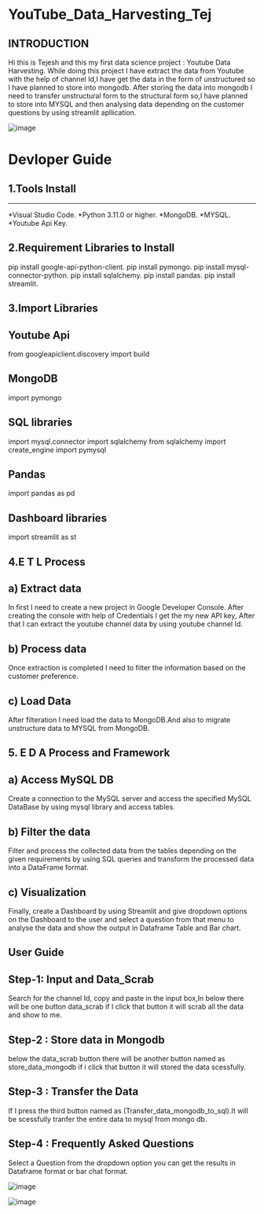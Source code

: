# YouTube_Data_Harvesting_Tej
## INTRODUCTION
Hi this is Tejesh and this my first data science project : Youtube Data Harvesting. While doing this project I have extract the data from Youtube with the help of channel Id,I have get the data in the form of unstructured so I have planned to store into mongodb. After storing the data into mongodb I need to transfer unstructural form to the structural form so,I have planned to store into MYSQL and then analysing data depending on the customer questions by using streamlit apllication.


![image](https://github.com/Tejesh-25/YouTube_Data_Harvesting_Tej/assets/140998711/9550cf99-8b4a-49f8-bb93-01faa85b894c)

# Devloper Guide
## 1.Tools Install
***
*Visual Studio Code.
*Python 3.11.0 or higher.
*MongoDB.
*MYSQL.
*Youtube Api Key.

## 2.Requirement Libraries to Install
  pip install google-api-python-client.
  pip install pymongo.
  pip install mysql-connector-python.
  pip install sqlalchemy.
  pip install pandas.
  pip install streamlit.
  
## 3.Import Libraries
## Youtube Api
  from googleapiclient.discovery import build
## MongoDB
  import pymongo
  
## SQL libraries
  import mysql.connector
  import sqlalchemy
  from sqlalchemy import create_engine
  import pymysql
  
## Pandas
  import pandas as pd
## Dashboard libraries
  import streamlit as st
## 4.E T L Process
## a) Extract data
  In first I need to create a new project in Google Developer Console. After creating the console with help of Credentials I get the my new API key, After that I can          extract the youtube channel data by using youtube channel Id.
## b) Process data 
  Once extraction is completed I need to filter the information based on the customer preference.
## c) Load Data 
  After filteration I need load the data to MongoDB.And also to migrate unstructure data to MYSQL from MongoDB.
## 5. E D A Process and Framework
## a) Access MySQL DB
  Create a connection to the MySQL server and access the specified MySQL DataBase by using mysql library and access tables.
## b) Filter the data
  Filter and process the collected data from the tables depending on the given requirements by using SQL queries and transform the processed data into a DataFrame format.
## c) Visualization
  Finally, create a Dashboard by using Streamlit and give dropdown options on the Dashboard to the user and select a question from that menu to analyse the data and show      the output in Dataframe Table and Bar chart.
## User Guide 
## Step-1: Input and Data_Scrab 
  Search for the channel Id, copy and paste in the input box,In below there will be one button  data_scrab if I click that button it will scrab all the data and show to me.
## Step-2 : Store data in Mongodb
  below the data_scrab button there will be another button named as store_data_mongodb if i click that button it will stored the data scessfully.
## Step-3 : Transfer the Data
  If I press the third button named as (Transfer_data_mongodb_to_sql).It will be scessfully tranfer the entire data to mysql from mongo db.
## Step-4 : Frequently Asked Questions
  Select a Question from the dropdown option you can get the results in Dataframe format or bar chat format.
  
  ![image](https://github.com/Tejesh-25/YouTube_Data_Harvesting_Tej/assets/140998711/0b904d4e-9aed-4c17-b946-ce2cede1e845)
  
  ![image](https://github.com/Tejesh-25/YouTube_Data_Harvesting_Tej/assets/140998711/e068ac00-a2d4-4266-b419-d40caa3f6f0a)



  

